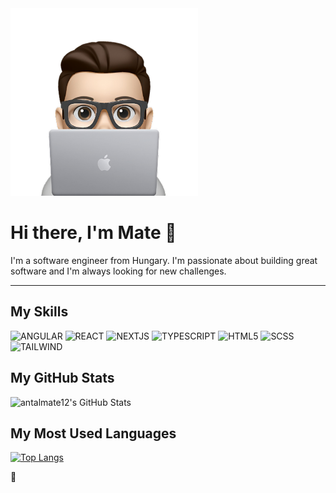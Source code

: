 <img src="mate-mac-upscaled.png"  width="300" height="auto">

# Hi there, I'm Mate 👋

I'm a software engineer from Hungary. I'm passionate about building great software and I'm always looking for new challenges.


<!--
- 🔭 I’m currently working on ...
- 🌱 I’m currently learning ...
- 👯 I’m looking to collaborate on ...
- 🤔 I’m looking for help with ...
- 💬 Ask me about ...
- 📫 How to reach me: ...
- 😄 Pronouns: ...
- ⚡ Fun fact: ...
-->

---

## My Skills
![ANGULAR](https://img.shields.io/badge/ANGULAR-dc0030.svg?style=for-the-badge&logo=angular&logoColor=white)
![REACT](https://img.shields.io/badge/REACT-00d8ff.svg?style=for-the-badge&logo=react&logoColor=white)
![NEXTJS](https://img.shields.io/badge/NEXTJS-black.svg?style=for-the-badge&logo=react&logoColor=white)
![TYPESCRIPT](https://img.shields.io/badge/TYPESCRIPT-007acc.svg?style=for-the-badge&logo=typescript&logoColor=white)
![HTML5](https://img.shields.io/badge/HTML-fc4703.svg?style=for-the-badge&logo=html5&logoColor=white)
![SCSS](https://img.shields.io/badge/SCSS-cf649a.svg?style=for-the-badge&logo=sass&logoColor=white)
![TAILWIND](https://img.shields.io/badge/TAILWIND-38bdf8.svg?style=for-the-badge&logo=tailwindcss&logoColor=white)

## My GitHub Stats
![antalmate12's GitHub Stats](https://github-readme-stats.vercel.app/api?username=antalmate12&title_color=000&icon_color=8B959E&text_color=4c4c4c&bg_color=fff)

## My Most Used Languages
[![Top Langs](https://github-readme-stats.vercel.app/api/top-langs/?username=antalmate12&title_color=000&theme=light&show_icons=true&hide=c#)](https://github.com/anuraghazra/github-readme-stats)





🐧
